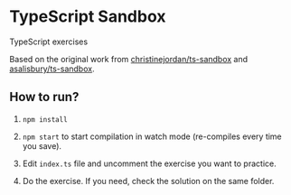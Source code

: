 # TypeScript Sandbox

TypeScript exercises

Based on the original work from [christinejordan/ts-sandbox](https://github.com/christinejordan/ts-sandbox) and [asalisbury/ts-sandbox](https://github.com/asalisbury/ts-sandbox).

## How to run?

1. `npm install`

2. `npm start` to start compilation in watch mode (re-compiles every time you save).

3. Edit `index.ts` file and uncomment the exercise you want to practice.

4. Do the exercise. If you need, check the solution on the same folder.
